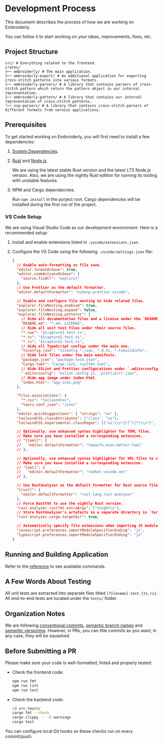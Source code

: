 # Development Process

This document describes the process of how we are working on Embroiderly.

You can follow it to start working on your ideas, improvements, fixes, etc.

## Project Structure

```
src/ # Everything related to the frontend.
crates/
├── embroiderly/ # The main application.
├── embroiderly-export/ # An additional application for exporting cross-stitch patterns into various formats.
├── embroiderly-parsers/ # A library that contains parsers of cross-stitch pattern which return the pattern object in our internal representation.
├── embroiderly-pattern/ # A library that contains our internal representation of cross-stitch patterns.
└── xsp-parsers/ # A library that contains cross-stitch parsers of different formats from varoius applications.
```

## Prerequisites

To get started working on Embroiderly, you will first need to install a few dependencies:

1. [System Dependencies](https://tauri.app/start/prerequisites/#system-dependencies).

2. [Rust](https://rust-lang.org/tools/install) and [Node.js](https://nodejs.org/en/download).

   We are using the latest stable Rust version and the latest LTS Node.js version.
   Also, we are using the nightly Rust edition for running its tooling with unstable features.

3. NPM and Cargo dependecnies.

   Run `npm install` in the porject root.
   Cargo dependencies will be installed during the first run of the project.

### VS Code Setup

We are using Visual Studio Code as our development environment.
Here is a recommended setup:

1. Install and enable extensions listed in `.vscode/extensions.json`.
2. Configure the VS Code using the following `.vscode/settings.json` file:

   ```json
   {
     // Enable auto-formatting on file save.
     "editor.formatOnSave": true,
     "editor.codeActionsOnSave": {
       "source.fixAll": "explicit"
     },
     // Use Prettier as the default formatter.
     "editor.defaultFormatter": "esbenp.prettier-vscode",

     // Enable and configure file nesting to hide related files.
     "explorer.fileNesting.enabled": true,
     "explorer.fileNesting.expand": false,
     "explorer.fileNesting.patterns": {
       // Hide all documentation files and a license under the `README.md`.
       "README.md": "*.md, LICENSE",
       // Hide all unit test files under their source files.
       "*.vue": "${capture}.test.ts",
       "*.ts": "${capture}.test.ts",
       "*.rs": "${capture}.test.rs",
       // Hide all TypeScript configs under the main one.
       "tsconfig.json": "tsconfig.*.json, *.d.ts, *.tsbuildinfo",
       // Hide lock files under the main manifests.
       "package.json": "package-lock.json",
       "Cargo.toml": "Cargo.lock, rustfmt.toml",
       // Hide ESLint and Prettier configurations under `.editorconfig`.
       ".editorconfig": "eslint.config.js, .prettierrc.json",
       // Hide app image under index.html.
       "index.html": "app-icon.png"
     },

     "files.associations": {
       "*.css": "tailwindcss",
       "tauri.conf.json": "jsonc"
     },
     "editor.quickSuggestions": { "strings": "on" },
     "tailwindCSS.classAttributes": ["class", "ui"],
     "tailwindCSS.experimental.classRegex": [["ui:\\s*{([^)]*)\\s*}", "(?:'|\"|`)([^']*)(?:'|\"|`)"]],

     // Optionally, use enhanced syntax highlighter for TOML files.
     // Make sure you have installed a corresponding extension.
     // "[toml]": {
     //   "editor.defaultFormatter": "tamasfe.even-better-toml"
     // },

     // Optionally, use enhanced syntax highlighter for XML files to view OXS patterns.
     // Make sure you have installed a corresponding extension.
     // "[xml]": {
     //   "editor.defaultFormatter": "redhat.vscode-xml"
     // },

     // Use RustAnalyzer as the default formatter for Rust source files.
     "[rust]": {
       "editor.defaultFormatter": "rust-lang.rust-analyzer"
     },
     // Force Rustfmt to use the nightly Rust version.
     "rust-analyzer.rustfmt.extraArgs": ["+nightly"],
     // Store RustAnalyzer's artefacts in a separate directory in `target/` to not block debug builds.
     "rust-analyzer.cargo.targetDir": true,

     // Automatically specify file extensions when importing JS modules.
     "javascript.preferences.importModuleSpecifierEnding": "js",
     "typescript.preferences.importModuleSpecifierEnding": "js"
   }
   ```

## Running and Building Application

Refer to the [reference](https://tauri.app/reference/cli) to see available commands.

## A Few Words About Testing

All unit tests are extracted into separate files titled `[filename].test.{ts,rs}`.
All end-to-end tests are located under the `tests/` folder.

## Organization Notes

We are following [conventional commits](https://conventionalcommits.org/en/v1.0.0), [semantic branch names](https://gist.github.com/seunggabi/87f8c722d35cd07deb3f649d45a31082) and [semantic versioning](https://semver.org).
However, in PRs, you can title commits as you want; in any case, they will be squashed.

## Before Submitting a PR

Please make sure your code is well-formatted, linted and properly tested:

- Check the frontend code:

  ```sh
  npm run fmt
  npm run lint
  npm run test
  ```

- Check the backend code:

  ```sh
  cd src-tauri/
  cargo fmt --check
  cargo clippy -- -D warnings
  cargo test
  ```

You can configure local Git hooks so these checks run on every commit/push.
